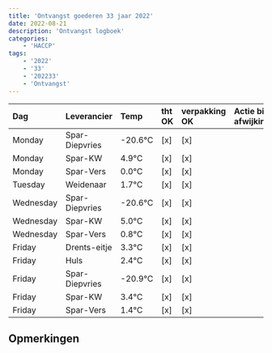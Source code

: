 ```yaml
---
title: 'Ontvangst goederen 33 jaar 2022'
date: 2022-08-21
description: 'Ontvangst logboek'
categories:
    - 'HACCP'
tags:
    - '2022'
    - '33'
    - '202233'
    - 'Ontvangst'
---
```

| Dag | Leverancier | Temp | tht OK | verpakking OK | Actie bij afwijking | Controle door |
|:---|:---|:---|:---|:---|:---|:---|
| Monday | Spar-Diepvries | -20.6°C | [x] | [x] | | DPater |
| Monday | Spar-KW | 4.9°C | [x] | [x] | | DPater |
| Monday | Spar-Vers | 0.0°C | [x] | [x] | | DPater |
| Tuesday | Weidenaar | 1.7°C | [x] | [x] | | DPater |
| Wednesday | Spar-Diepvries | -20.6°C | [x] | [x] | | WPater |
| Wednesday | Spar-KW | 5.0°C | [x] | [x] | | WPater |
| Wednesday | Spar-Vers | 0.8°C | [x] | [x] | | WPater |
| Friday | Drents-eitje | 3.3°C | [x] | [x] | | WPater |
| Friday | Huls | 2.4°C | [x] | [x] | | WPater |
| Friday | Spar-Diepvries | -20.9°C | [x] | [x] | | WPater |
| Friday | Spar-KW | 3.4°C | [x] | [x] | | WPater |
| Friday | Spar-Vers | 1.4°C | [x] | [x] | | WPater |

## Opmerkingen


